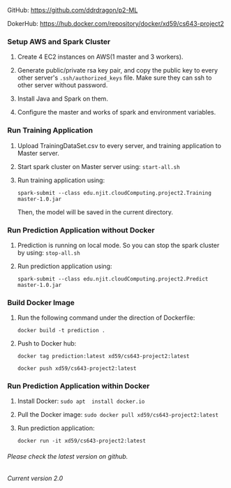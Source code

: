 
GitHub: https://github.com/ddrdragon/p2-ML

DokerHub: https://hub.docker.com/repository/docker/xd59/cs643-project2


### Setup AWS and Spark Cluster

1. Create 4 EC2 instances on AWS(1 master and 3 workers).


2. Generate public/private rsa key pair, and copy the public 
   key to every other server's `.ssh/authorized_keys` file. 
   Make sure they can ssh to other server without password.


3. Install Java and Spark on them.


4. Configure the master and works of spark and environment variables.


### Run Training Application

1. Upload TrainingDataSet.csv to every server, and training application to Master server.


2. Start spark cluster on Master server using: `start-all.sh`


3. Run training application using:
   
   `spark-submit --class edu.njit.cloudComputing.project2.Training master-1.0.jar`

   Then, the model will be saved in the current directory.


### Run Prediction Application without Docker

1. Prediction is running on local mode. So you can stop the spark cluster by using: `stop-all.sh`


2. Run prediction application using: 

   `spark-submit --class edu.njit.cloudComputing.project2.Predict master-1.0.jar`


### Build Docker Image

1. Run the following command under the direction of Dockerfile:

   `docker build -t prediction .`

   
2. Push to Docker hub: 
   
   `docker tag prediction:latest xd59/cs643-project2:latest`

   `docker push xd59/cs643-project2:latest`

### Run Prediction Application within Docker

1. Install Docker: `sudo apt  install docker.io`


2. Pull the Docker image: `sudo docker pull xd59/cs643-project2:latest`


3. Run prediction application: 

   `docker run -it xd59/cs643-project2:latest`


###### Please check the latest version on github. 
###### Current version 2.0
